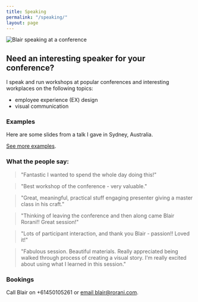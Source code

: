 ```yaml
---
title: Speaking
permalink: "/speaking/"
layout: page
---
```


  ![Blair speaking at a conference](https://photos-1.dropbox.com/t/2/AAAHeacXBYhgMDipIoykk0bF2fsD2KELPSSFF64wZjjQJQ/12/9514661/jpeg/2048x1536/3/_/1/2/2014-03-22%2008.46.31.jpg/CKXdxAQgASACIAMoASgC/vLEXBEr7sUUmklURIwJ6mOu4G1dFXIDtxan8CBxiY74)

  <h2>Need an interesting speaker for your conference?</h2>
  <p>I speak and run workshops at popular conferences and interesting workplaces on the following topics:</p>
  <ul>
    <li>employee experience (EX) design</li>
    <li>visual communication</li>
  </ul>
  <h3>Examples</h3>
  <p>Here are some slides from a talk I gave in Sydney, Australia.</p>
  <p>
  <script async class="speakerdeck-embed" data-id="33555d46a3c6404b9cf47ba74373ec1a" data-ratio="1.33333333333333" src="//speakerdeck.com/assets/embed.js"></script>
</p>
<p><a href="https://speakerdeck.com/blairrorani" target="_blank">See more examples</a>.</p>
<h3>What the people say:</h3>
<blockquote>"Fantastic I wanted to spend the whole day doing this!"</blockquote>
<blockquote>"Best workshop of the conference - very valuable."</blockquote>

<blockquote>"Great, meaningful, practical stuff engaging presenter giving a master class in his craft."</blockquote>
<blockquote>"Thinking of leaving the conference and then along came Blair Rorani!! Great session!"</blockquote>
<blockquote>"Lots of participant interaction, and thank you Blair - passion!! Loved it!"</blockquote>
<blockquote>"Fabulous session. Beautiful materials. Really appreciated being walked through process of creating a visual story. I'm really excited about using what I learned in this session."</blockquote>
<h3>Bookings</h3>
<p>Call Blair on +61450105261 or <a href="mailto:blair@rorani.com">email blair@rorani.com</a>.</p>
